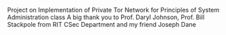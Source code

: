 Project on Implementation of Private Tor Network for Principles of System Administration class
A big thank you to Prof. Daryl Johnson, Prof. Bill Stackpole from RIT CSec Department and my friend Joseph Dane 
